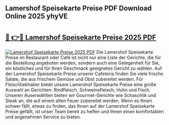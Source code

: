 ## Lamershof Speisekarte Preise PDF Download Online 2025 yhyVE

# <h2><a href="http://gc7b3o.nevu.top/?p=Lamershof+Speisekarte+Preise">🔗 👉🔴 Lamershof Speisekarte Preise 2025 PDF</a></h2>

[![Lamershof Speisekarte Preise 2025 PDF](https://i.imgur.com/dBaPXMq.png)](http://gc7b3o.nevu.top/?p=Lamershof+Speisekarte+Preise)
Die Lamershof Speisekarte Preise im Restaurant oder Café ist nicht nur eine Liste der Gerichte, die für die Bestellung angeboten werden, sondern auch eine Gelegenheit für Sie, ein köstliches und für Ihren Geschmack geeignetes Gericht zu wählen. Auf der Lamershof Speisekarte Preise unserer Cafeteria finden Sie viele frische Salate, die aus frischem Gemüse und Obst zubereitet werden. Für Fleischliebhaber bietet unsere Lamershof Speisekarte Preise eine große Auswahl an Gerichten: Rindfleisch, Schweinefleisch, Huhn und Fisch. Unseren Auserwählten bieten wir Gourmet-Gerichte wie Schaschlik und Steak an, die auf einem alten Feuer zubereitet werden. Wenn es Ihnen schwer fällt, etwas zu finden, das Ihnen auf der Lamershof Speisekarte Preise gefällt, ist unser Team bereit zu helfen und Ihnen einen komfortablen und angenehmen Service zu bieten.
